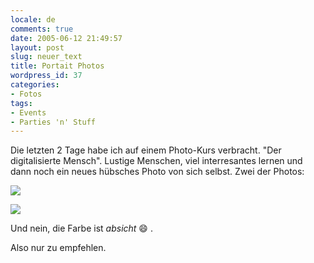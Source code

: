 ```yaml
---
locale: de
comments: true
date: 2005-06-12 21:49:57
layout: post
slug: neuer_text
title: Portait Photos
wordpress_id: 37
categories:
- Fotos
tags:
- Events
- Parties 'n' Stuff
---
```


Die letzten 2 Tage habe ich auf einem Photo-Kurs verbracht. "Der digitalisierte
Mensch". Lustige Menschen, viel interresantes lernen und dann noch ein neues
hübsches Photo von sich selbst. Zwei der Photos:

[![](http://farm1.static.flickr.com/124/416192770_9ea2aaafe7.jpg)](http://www.flickr.com/photos/wannawork/416192770/)

[![](http://farm1.static.flickr.com/155/416192829_ab271c8243.jpg)](http://www.flickr.com/photos/wannawork/416192829/)

Und nein, die Farbe ist _absicht_ :smile: .

Also nur zu empfehlen.
